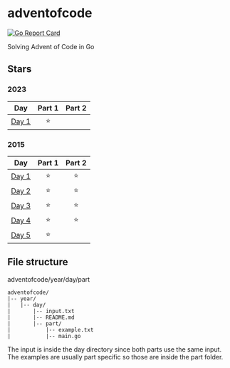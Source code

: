 # adventofcode

[![Go Report Card](https://goreportcard.com/badge/github.com/r4t1n/adventofcode)](https://goreportcard.com/report/github.com/r4t1n/adventofcode)

Solving Advent of Code in Go

## Stars

### 2023

|Day|Part 1|Part 2|
|:-:|:----:|:----:|
|[Day 1](2023/01)|⭐||

### 2015

|Day|Part 1|Part 2|
|:-:|:----:|:----:|
|[Day 1](2015/01)|⭐|⭐|
|[Day 2](2015/02)|⭐|⭐|
|[Day 3](2015/03)|⭐|⭐|
|[Day 4](2015/04)|⭐|⭐|
|[Day 5](2015/05)|⭐||

## File structure

adventofcode/year/day/part

```
adventofcode/
|-- year/
|   |-- day/
|       |-- input.txt
|       |-- README.md
|       |-- part/
|           |-- example.txt
|           |-- main.go
```

The input is inside the day directory since both parts use the same input. The examples are usually part specific so those are inside the part folder.